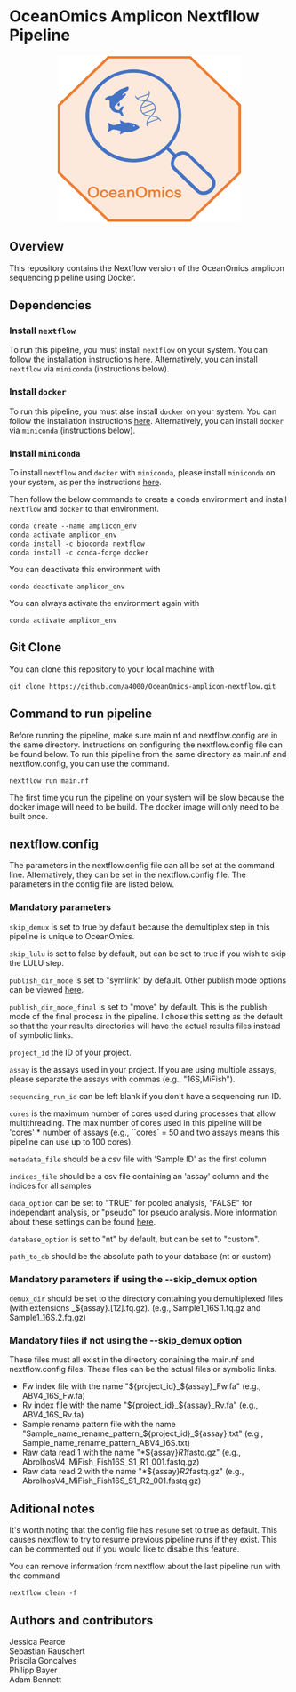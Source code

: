 # OceanOmics Amplicon Nextfllow Pipeline


<p align="center">
  <img width="330" height="300" src="img/OceanOmics.png">
</p>


## Overview
This repository contains the Nextflow version of the OceanOmics amplicon sequencing pipeline using Docker. 


## Dependencies

### Install `nextflow`

To run this pipeline, you must install `nextflow` on your system. You can follow the installation instructions [here](https://www.nextflow.io/docs/latest/getstarted.html#installation). Alternatively, you can install `nextflow` via `miniconda` (instructions below).


### Install `docker`

To run this pipeline, you must alse install `docker` on your system. You can follow the installation instructions [here](https://docs.docker.com/engine/install/). Alternatively, you can install `docker` via `miniconda` (instructions below). 


### Install `miniconda`

To install `nextflow` and `docker` with `miniconda`, please install `miniconda` on your system, as per the instructions [here](https://conda.io/projects/conda/en/latest/user-guide/install/linux.html). 

Then follow the below commands to create a conda environment and install `nextflow` and `docker` to that environment.
```
conda create --name amplicon_env
conda activate amplicon_env
conda install -c bioconda nextflow
conda install -c conda-forge docker
```

You can deactivate this environment with
```
conda deactivate amplicon_env
```

You can always activate the environment again with 
```
conda activate amplicon_env
```


## Git Clone

You can clone this repository to your local machine with
```
git clone https://github.com/a4000/OceanOmics-amplicon-nextflow.git
```

## Command to run pipeline

Before running the pipeline, make sure main.nf and nextflow.config are in the same directory.
Instructions on configuring the nextflow.config file can be found below.
To run this pipeline from the same directory as main.nf and nextflow.config, you can use the command.
```
nextflow run main.nf
```

The first time you run the pipeline on your system will be slow because the docker image will need to be build.
The docker image will only need to be built once.


## nextflow.config

The parameters in the nextflow.config file can all be set at the command line. 
Alternatively, they can be set in the nextflow.config file.
The parameters in the config file are listed below.


### Mandatory parameters

`skip_demux` is set to true by default because the demultiplex step in this pipeline is unique to OceanOmics.

`skip_lulu` is set to false by default, but can be set to true if you wish to skip the LULU step.

`publish_dir_mode` is set to "symlink" by default.
Other publish mode options can be viewed [here](https://www.nextflow.io/docs/latest/process.html#publishdir).

`publish_dir_mode_final` is set to "move" by default. This is the publish mode of the final process in the pipeline.
I chose this setting as the default so that the your results directories will have the actual results files instead of symbolic links.

`project_id` the ID of your project.

`assay` is the assays used in your project. 
If you are using multiple assays, please separate the assays with commas (e.g., "16S,MiFish").

`sequencing_run_id` can be left blank if you don't have a sequencing run ID.

`cores` is the maximum number of cores used during processes that allow multithreading.
The max number of cores used in this pipeline will be 'cores' * number of assays 
(e.g., ``cores` = 50 and two assays means this pipeline can use up to 100 cores).

`metadata_file` should be a csv file with 'Sample ID' as the first column

`indices_file` should be a csv file containing an 'assay' column and the indices for all samples

`dada_option` can be set to "TRUE" for pooled analysis, "FALSE" for independant analysis, or "pseudo" for pseudo analysis.
More information about these settings can be found [here](https://benjjneb.github.io/dada2/pool.html).

`database_option` is set to "nt" by default, but can be set to "custom".

`path_to_db` should be the absolute path to your database (nt or custom)


### Mandatory parameters if using the --skip_demux option

`demux_dir` should be set to the directory containing you demultiplexed files (with extensions  _${assay}.[12].fq.gz).
(e.g., Sample1_16S.1.fq.gz and Sample1_16S.2.fq.gz)


### Mandatory files if not using the --skip_demux option

These files must all exist in the directory conaining the main.nf and nextflow.config files.
These files can be the actual files or symbolic links.

- Fw index file with the name "${project_id}_${assay}_Fw.fa" (e.g., ABV4_16S_Fw.fa)
- Rv index file with the name "${project_id}_${assay}_Rv.fa" (e.g., ABV4_16S_Rv.fa)
- Sample rename pattern file with the name "Sample_name_rename_pattern_${project_id}_${assay}.txt" (e.g., Sample_name_rename_pattern_ABV4_16S.txt)
- Raw data read 1 with the name "*${assay}*R1*fastq.gz" (e.g., AbrolhosV4_MiFish_Fish16S_S1_R1_001.fastq.gz)
- Raw data read 2 with the name "*${assay}*R2*fastq.gz" (e.g., AbrolhosV4_MiFish_Fish16S_S1_R2_001.fastq.gz)


## Aditional notes

It's worth noting that the config file has `resume` set to true as default. This causes nextflow to try to resume previous pipeline runs if they exist. This can be commented out if you would like to disable this feature.

You can remove information from nextflow about the last pipeline run with the command
```
nextflow clean -f
```


## Authors and contributors
Jessica Pearce  
Sebastian Rauschert  
Priscila Goncalves  
Philipp Bayer  
Adam Bennett